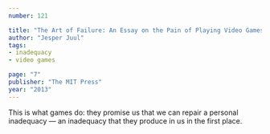 ```yaml
---
number: 121

title: "The Art of Failure: An Essay on the Pain of Playing Video Games"
author: "Jesper Juul"
tags:
- inadequacy
- video games

page: "7"
publisher: "The MIT Press"
year: "2013"
---
```


This is what games do: they promise us that we can repair a personal inadequacy — an inadequacy that they produce in us in the first place.
